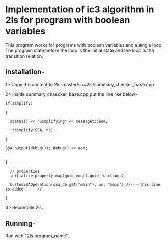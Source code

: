 # Implementation of ic3 algorithm in 2ls for program with boolean variables
This program works for programs with boolean variables and a single loop. The program state before the loop is the initial state and the loop is the transition relation.
## installation-
1> Copy the content to 2ls-master/src/2ls/summary_checker_base.cpp

2> Inside summary_chaecker_base.cpp put the line like below-

    if(simplify)
    
    {
    
      status() << "Simplifying" << messaget::eom;
      
      ::simplify(SSA, ns);
      
    }

    SSA.output(debug()); debug() << eom;
    ```
  }
````
  // properties
  initialize_property_map(goto_model.goto_functions);

  CustomSSAOperation(ssa_db.get("main"), ns, "main");//----this line is added------//

}
````
3> Recompile 2ls.
## Running-
Run with "2ls program_name".
